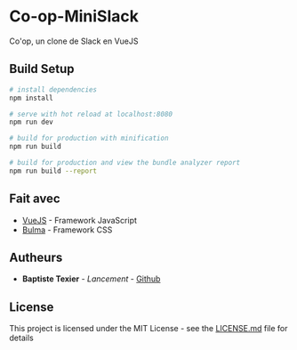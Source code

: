 # Co-op-MiniSlack

 Co'op, un clone de Slack en VueJS

## Build Setup

``` bash
# install dependencies
npm install

# serve with hot reload at localhost:8080
npm run dev

# build for production with minification
npm run build

# build for production and view the bundle analyzer report
npm run build --report
```


## Fait avec

* [VueJS](https://vuejs.org/) - Framework JavaScript
* [Bulma](https://bulma.io/) - Framework CSS

## Autheurs

* **Baptiste Texier** - *Lancement* - [Github](https://github.com/texier54)

## License

This project is licensed under the MIT License - see the [LICENSE.md](LICENSE.md) file for details

